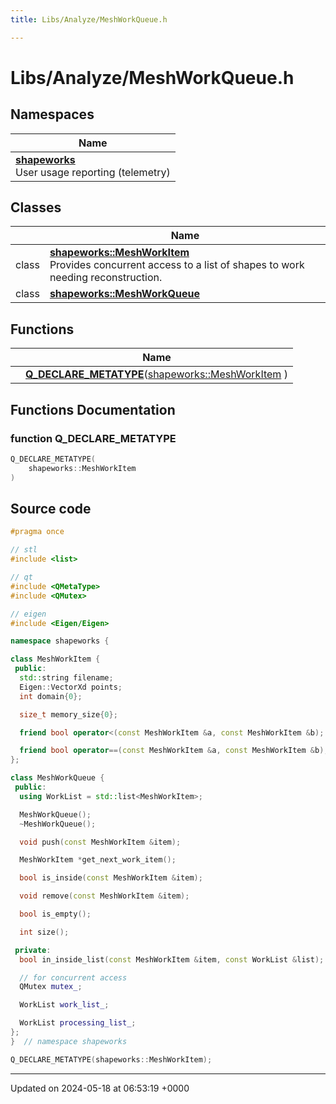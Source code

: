 ```yaml
---
title: Libs/Analyze/MeshWorkQueue.h

---
```


# Libs/Analyze/MeshWorkQueue.h



## Namespaces

| Name           |
| -------------- |
| **[shapeworks](../Namespaces/namespaceshapeworks.md)** <br>User usage reporting (telemetry)  |

## Classes

|                | Name           |
| -------------- | -------------- |
| class | **[shapeworks::MeshWorkItem](../Classes/classshapeworks_1_1MeshWorkItem.md)** <br>Provides concurrent access to a list of shapes to work needing reconstruction.  |
| class | **[shapeworks::MeshWorkQueue](../Classes/classshapeworks_1_1MeshWorkQueue.md)**  |

## Functions

|                | Name           |
| -------------- | -------------- |
| | **[Q_DECLARE_METATYPE](../Files/MeshWorkQueue_8h.md#function-q-declare-metatype)**([shapeworks::MeshWorkItem](../Classes/classshapeworks_1_1MeshWorkItem.md) ) |


## Functions Documentation

### function Q_DECLARE_METATYPE

```cpp
Q_DECLARE_METATYPE(
    shapeworks::MeshWorkItem 
)
```




## Source code

```cpp
#pragma once

// stl
#include <list>

// qt
#include <QMetaType>
#include <QMutex>

// eigen
#include <Eigen/Eigen>

namespace shapeworks {

class MeshWorkItem {
 public:
  std::string filename;
  Eigen::VectorXd points;
  int domain{0};

  size_t memory_size{0};

  friend bool operator<(const MeshWorkItem &a, const MeshWorkItem &b);

  friend bool operator==(const MeshWorkItem &a, const MeshWorkItem &b);
};

class MeshWorkQueue {
 public:
  using WorkList = std::list<MeshWorkItem>;

  MeshWorkQueue();
  ~MeshWorkQueue();

  void push(const MeshWorkItem &item);

  MeshWorkItem *get_next_work_item();

  bool is_inside(const MeshWorkItem &item);

  void remove(const MeshWorkItem &item);

  bool is_empty();

  int size();

 private:
  bool in_inside_list(const MeshWorkItem &item, const WorkList &list);

  // for concurrent access
  QMutex mutex_;

  WorkList work_list_;

  WorkList processing_list_;
};
}  // namespace shapeworks

Q_DECLARE_METATYPE(shapeworks::MeshWorkItem);
```


-------------------------------

Updated on 2024-05-18 at 06:53:19 +0000
